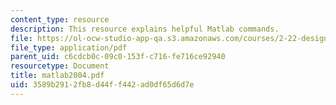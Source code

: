 ```yaml
---
content_type: resource
description: This resource explains helpful Matlab commands.
file: https://ol-ocw-studio-app-qa.s3.amazonaws.com/courses/2-22-design-principles-for-ocean-vehicles-13-42-spring-2005/3589b2912fb8d44ff442ad0df65d6d7e_matlab2004.pdf
file_type: application/pdf
parent_uid: c6cdcb0c-09c0-153f-c716-fe716ce92940
resourcetype: Document
title: matlab2004.pdf
uid: 3589b291-2fb8-d44f-f442-ad0df65d6d7e
---
```

